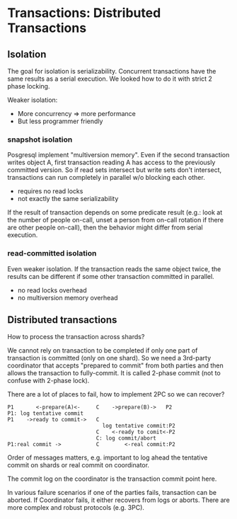# Transactions: Distributed Transactions

## Isolation

The goal for isolation is serializability. Concurrent transactions have the same
results as a serial execution. We looked how to do it with strict 2 phase
locking.

Weaker isolation:

- More concurrency => more performance
- But less programmer friendly


### snapshot isolation

Posgresql implement "multiversion memory". Even if the second transaction writes
object A, first transaction reading A has access to the previously committed
version. So if read sets intersect but write sets don't intersect, transactions
can run completely in parallel w/o blocking each other.

- requires no read locks
- not exactly the same serializability

If the result of transaction depends on some predicate result (e.g.: look at the
number of people on-call, unset a person from on-call rotation if there are
other people on-call), then the behavior might differ from serial execution.


### read-committed isolation

Even weaker isolation. If the transaction reads the same object twice, the
results can be different if some other transaction committed in parallel.

- no read locks overhead
- no multiversion memory overhead


## Distributed transactions

How to process the transaction across shards?

We cannot rely on transaction to be completed if only one part of transaction is
committed (only on one shard). So we need a 3rd-party coordinator that accepts
"prepared to commit" from both parties and then allows the transaction to
fully-commit. It is called 2-phase commit (not to confuse with 2-phase lock).

There are a lot of places to fail, how to implement 2PC so we can recover?

    P1       <-prepare(A)<-     C    ->prepare(B)->   P2
    P1: log tentative commit
    P1    ->ready to commit->   C
                                  log tentative commit:P2
                                C    <-ready to comit<-P2
                                C: log commit/abort
    P1:real commit ->           C        <-real commit:P2


Order of messages matters, e.g. important to log ahead the tentative commit on
shards or real commit on coordinator.

The commit log on the coordinator is the transaction commit point here.


In various failure scenarios if one of the parties fails, transaction can be
aborted. If Coordinator fails, it either recovers from logs or aborts. There are
more complex and robust protocols (e.g. 3PC).

